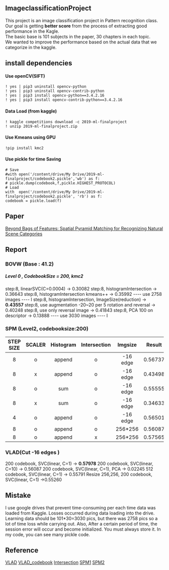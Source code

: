 
## ImageclassificationProject

 This project is an image classification project in Pattern recognition class. 
Our goal is getting **better score**  from the process of extracting good performance in the Kagle.  
The basic base is 101 subjects in the paper, 30 chapters in each topic.  
We wanted to improve the performance based on the actual data that we categorize in the kaggle.


## install dependencies
#### Use openCV(SIFT)
```
! yes | pip3 uninstall opencv-python
! yes | pip3 uninstall opencv-contrib-python
! yes | pip3 install opencv-python==3.4.2.16
! yes | pip3 install opencv-contrib-python==3.4.2.16
```
#### Data Load (from kaggle)
```
! kaggle competitions download -c 2019-ml-finalproject
! unzip 2019-ml-finalproject.zip
```
####  Use Kmeans using GPU
```
!pip install kmc2
```
#### Use pickle for time Saving
```
# Save
#with open('/content/drive/My Drive/2019-ml-finalproject/codebook2.pickle','wb') as f:
# pickle.dump(codebook,f,pickle.HIGHEST_PROTOCOL)
# Load
with  open('/content/drive/My Drive/2019-ml-finalproject/codebook2.pickle', 'rb') as f:
codebook = pickle.load(f)
```

## Paper
[Beyond Bags of Features: Spatial Pyramid Matching for Recognizing Natural Scene Categories](https://inc.ucsd.edu/~marni/Igert/Lazebnik_06.pdf)

## Report
### BOVW (Base : 41.2)
##### Level 0 , CodebookSize = 200, kmc2 
step:8, linearSVC(C=0.0004) -> 0.30082
step:8, histogramIntersection  -> 0.36643
step:8, histogramIntersection kmeans++ -> 0.35992
---- use 2758 images ---- I
step:8, histogramIntersection, ImageSize(reduction) -> **0.43557**
step:8, use augmentation -20~20 per 5 rotation and reversal ->  0.40248
step:8, use only reversal image -> 0.41843
step:8, PCA 100 on descriptor -> 0.13888
---- use 3030 images ---- I

### SPM (Level2, codebooksize:200)
|  <center>STEP SIZE</center> |  <center>SCALER</center> | <center>Histogram</center> |<center>Intersection</center> |<center>Imgsize</center> |<center>Result</center> |
|:--------|:--------:|--------:|--------:|--------:|--------:|
| <center>8 </center> | o </center> |<center>append </center> |<center>o </center>|<center> -16 edge </center>|<center>0.56737</center>
| <center>8 </center>| x </center> |<center>append </center> |<center>o </center>|<center>-16 edge </center>|<center>0.43498 </center>
| <center>8 </center>| o </center> |<center>sum </center> |<center>o </center>|<center>-16 edge </center>|<center>0.55555</center>
| <center>8 </center>| x </center> |<center>sum </center> |<center>o </center>|<center>-16 edge </center>|<center>0.34633</center>
| <center>4 </center>| o </center> |<center>append </center> |<center>o </center>|<center>-16 edge </center>|<center>0.56501</center>
| <center>8 </center>| o </center> |<center>append </center> |<center>o </center>|<center>256*256 </center>|<center>0.56087</center>
| <center>8 </center>| o </center> |<center>append </center> |<center>x </center>|<center>256*256 </center>|<center>0.57565</center>

### VLAD(Cut -16 edges )
200 codebook, SVC(linear, C=1) -> **0.57978**
200 codebook, SVC(linear, C=10) -> 0.56087
200 codebook, SVC(linear, C=1), PCA -> 0.02245
512 codebook, SVC(linear, C=1) -> 0.55791
Resize 256,256, 200 codebook, SVC(linear, C=1) ->0.55260


## Mistake
 I use google drives that prevent time-consuming per each time data was loaded from Kaggle.  Losses occurred during data loading into the drive. Learning data should be 101*30=3030 pics, but there was  2758 pics so a lot of time loss while carrying out.
 Also, After a certain period of time, the session error will occur and become initialized. You must always store it. In my code, you can see many pickle code.

## Reference

[VLAD](https://github.com/lixuan0023/VLAD/blob/master/VLADClass.py)
[VLAD_codebook](https://books.google.co.kr/books?id=SXzQDQAAQBAJ&pg=PA373&lpg=PA373&dq=vlad+512&source=bl&ots=yNc1cKp-Qv&sig=ACfU3U3BHKySxHTGh8MF0uiUj1mZxKtRSw&hl=ko&sa=X&ved=2ahUKEwiTnuXipbXmAhXYMN4KHfr-BawQ6AEwAHoECAcQAQ#v=onepage&q=vlad%20512&f=false)
[Intersection](https://github.com/wihoho/Image-Recognition/blob/5dc8834dd204e36172815345f0abe5640a4a37ef/recognition/classification.py#L10)
[SPM1]((https://github.com/bilaer/Spatial-pyramid-matching-scene-classifier))
[SPM2](https://github.com/TrungTVo/spatial-pyramid-matching-scene-recognition/blob/master/spatial_pyramid.ipynb)
